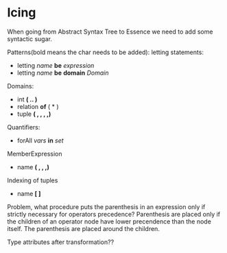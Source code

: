 # Icing

When going from Abstract Syntax Tree to Essence we need to add some syntactic sugar.

Patterns(bold means the char needs to be added):
letting statements:

- letting *name* **be** *expression*
- letting *name* **be** **domain** *Domain*

Domains:

- int  **( .. )**
- relation  **of**  ( * )
- tuple **( , , , ,)**

Quantifiers:

- forAll *vars* **in** *set*

MemberExpression

- name **( ,  , ,)**

Indexing of tuples

- name **[ ]**

Problem, what procedure puts the parenthesis in an expression only if strictly necessary for operators precedence?
Parenthesis are placed only if the children of an operator node have lower precendence than the node itself. The parenthesis are placed around the children.

Type attributes after transformation??
